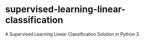 # supervised-learning-linear-classification
A Supervised Learning Linear Classification Solution in Python 3.

